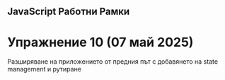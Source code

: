 ## JavaScript Работни Рамки

# Упражнение 10 (07 май 2025)

Разширяване на приложението от предния път с добавянето на state management и рутиране

